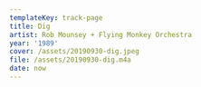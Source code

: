 ```yaml
---
templateKey: track-page
title: Dig
artist: Rob Mounsey + Flying Monkey Orchestra
year: '1989'
cover: /assets/20190930-dig.jpeg
file: /assets/20190930-dig.m4a
date: now
---
```


